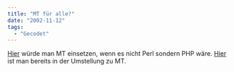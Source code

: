 ```yaml
---
title: "MT für alle?"
date: "2002-11-12"
tags:
  - "Gecodet"
---
```


[Hier](https://web.archive.org/web/20030706201854/http://www.x-ploration.de/weblog_604.php "generation next") würde man MT einsetzen, wenn es nicht Perl sondern PHP wäre. [Hier](https://web.archive.org/web/20030706201854/http://www.diskskin.de/sunlog/entry.php?id=00089 "Diskskin") ist man bereits in der Umstellung zu MT.
